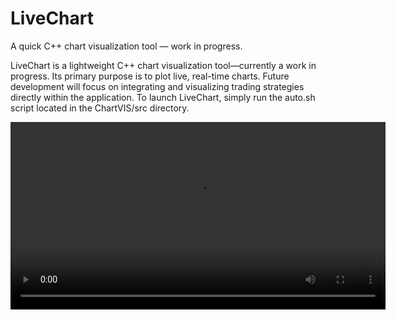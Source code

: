 # LiveChart
A quick C++ chart visualization tool — work in progress.

LiveChart is a lightweight C++ chart visualization tool—currently a work in progress. Its primary purpose is to plot live, real-time charts. Future development will focus on integrating and visualizing trading strategies directly within the application. To launch LiveChart, simply run the auto.sh script located in the ChartVIS/src directory.


<video controls width="600">
  <source src="Demo.mp4" type="video/mp4">
  Your browser does not support the video tag.
</video>
